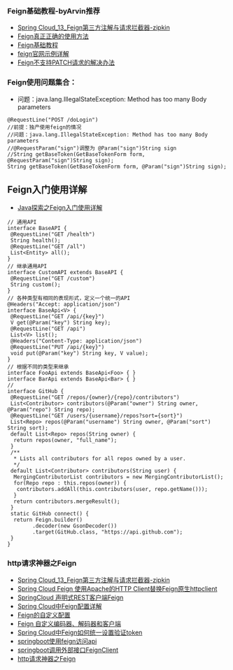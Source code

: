 ### Feign基础教程-byArvin推荐
- [Spring Cloud_13_Feign第三方注解与请求拦截器-zipkin](https://blog.csdn.net/zhaozao5757/article/details/79445196)
- [Feign真正正确的使用方法](https://www.jianshu.com/p/3d597e9d2d67)
- [Feign基础教程](https://blog.csdn.net/u010862794/article/details/73649616)
- [feign官网示例详解](http://p.codekk.com/detail/Android/OpenFeign/feign)
- [Feign不支持PATCH请求的解决办法](https://blog.csdn.net/menggudaoke/article/details/77884674)

### Feign使用问题集合：
- 问题：java.lang.IllegalStateException: Method has too many Body parameters

```
@RequestLine("POST /doLogin")
//前提：独产使用feign的情况
//问题：java.lang.IllegalStateException: Method has too many Body parameters
//@RequestParam("sign")调整为 @Param("sign")String sign
//String getBaseToken(GetBaseTokenForm form, @RequestParam("sign")String sign);
String getBaseToken(GetBaseTokenForm form, @Param("sign")String sign);
```
## Feign入门使用详解
- [Java探索之Feign入门使用详解](https://www.jb51.net/article/126976.htm)
```
// 通用API
interface BaseAPI {
 @RequestLine("GET /health")
 String health();
 @RequestLine("GET /all")
 List<Entity> all();
}
// 继承通用API
interface CustomAPI extends BaseAPI {
 @RequestLine("GET /custom")
 String custom();
}
// 各种类型有相同的表现形式，定义一个统一的API
@Headers("Accept: application/json")
interface BaseApi<V> {
 @RequestLine("GET /api/{key}")
 V get(@Param("key") String key);
 @RequestLine("GET /api")
 List<V> list();
 @Headers("Content-Type: application/json")
 @RequestLine("PUT /api/{key}")
 void put(@Param("key") String key, V value);
}
// 根据不同的类型来继承
interface FooApi extends BaseApi<Foo> { }
interface BarApi extends BaseApi<Bar> { }
//
interface GitHub {
 @RequestLine("GET /repos/{owner}/{repo}/contributors")
 List<Contributor> contributors(@Param("owner") String owner, @Param("repo") String repo);
 @RequestLine("GET /users/{username}/repos?sort={sort}")
 List<Repo> repos(@Param("username") String owner, @Param("sort") String sort);
 default List<Repo> repos(String owner) {
  return repos(owner, "full_name");
 }
 /**
  * Lists all contributors for all repos owned by a user.
  */
 default List<Contributor> contributors(String user) {
  MergingContributorList contributors = new MergingContributorList();
  for(Repo repo : this.repos(owner)) {
   contributors.addAll(this.contributors(user, repo.getName()));
  }
  return contributors.mergeResult();
 }
 static GitHub connect() {
  return Feign.builder()
        .decoder(new GsonDecoder())
        .target(GitHub.class, "https://api.github.com");
 }
}

```
### http请求神器之Feign
- [Spring Cloud_13_Feign第三方注解与请求拦截器-zipkin](https://blog.csdn.net/zhaozao5757/article/details/79445196)
- [Spring Cloud Feign 使用Apache的HTTP Client替换Feign原生httpclient](https://blog.csdn.net/yang920106/article/details/79103867/)
- [SpringCloud 声明式REST客户端Feign](https://blog.csdn.net/w_x_z_/article/details/53327183)
- [Spring Cloud中Feign配置详解](https://blog.csdn.net/u012702547/article/details/78327668)
- [Feign的自定义配置](https://blog.csdn.net/shunhua19881987/article/details/75491971)
- [Feign 自定义编码器、解码器和客户端](http://www.cnblogs.com/li3807/p/8890622.html)
- [Spring Cloud中Feign如何统一设置验证token]()
- [springboot使用feign访问api](https://blog.csdn.net/nickmengo/article/details/76732336)
- [springboot调用外部接口FeignClient](https://blog.csdn.net/gisam/article/details/72757620)
- [http请求神器之Feign](https://my.oschina.net/qixiaobo025/blog/1829465)